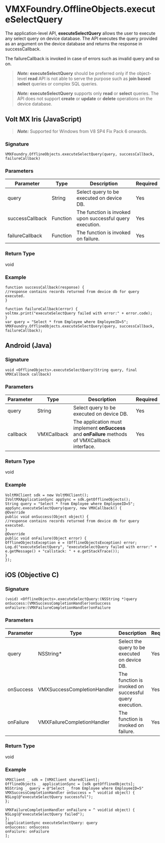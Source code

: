 
# VMXFoundry.OfflineObjects.executeSelectQuery

The application-level API, **executeSelectQuery** allows the user to execute any select query on device database. The API executes the query provided as an argument on the device database and returns the response in successCallback.

The failureCallback is invoked in case of errors such as invalid query and so on.

> **_Note:_** **executeSelectQuery** should be preferred only if the object-level **read** API is not able to serve the purpose such as **join based select** queries or complex SQL queries.

> **_Note:_** **executeSelectQuery** supports only **read** or **select** queries. The API does not support **create** or **update** or **delete** operations on the device database.

## Volt MX Iris (JavaScript)

> **_Note:_** Supported for Windows from V8 SP4 Fix Pack 6 onwards.


### Signature

```
VMXFoundry.OfflineObjects.executeSelectQuery(query, successCallback, failureCallback)
```

### Parameters

| Parameter       | Type     | Description                                              | Required |
| --------------- | -------- | -------------------------------------------------------- | -------- |
| query           | String   | Select query to be executed on device DB.                | Yes      |
| successCallback | Function | The function is invoked upon successful query execution. | Yes      |
| failureCallback | Function | The function is invoked on failure.                      | Yes      |

### Return Type

void

### Example

```
function successCallback(response) {
//response contains records returned from device db for query executed.
}

function failureCallback(error) {
voltmx.print("executeSelectQuery failed with error:" + error.code);
}
var query = "Select * from Employee where EmployeeID=5";
VMXFoundry.OfflineObjects.executeSelectQuery(query, successCallback, failureCallback);
```

## Android (Java)

### Signature

```
void <OfflineObjects>.executeSelectQuery(String query, final VMXCallback callback)
```

### Parameters

| Parameter | Type        | Description                                                                                      | Required |
| --------- | ----------- | ------------------------------------------------------------------------------------------------ | -------- |
| query     | String      | Select query to be executed on device DB.                                                        | Yes      |
| callback  | VMXCallback | The application must implement **onSuccess** and **onFailure** methods of VMXCallback interface. | Yes      |

### Return Type

void

### Example

```
VoltMXClient sdk = new VoltMXClient();
IVoltMXApplicationSync appSync = sdk.getOfflineObjects();
String query = "Select * from Employee where EmployeeID=5";
appSync.executeSelectQuery(query, new VMXCallback() {
@Override
public void onSuccess(Object object) {
//response contains records returned from device db for query executed.
}
@Override
public void onFailure(Object error) {
OfflineObjectsException e = (OfflineObjectsException) error;
Log.d("executeSelectQuery", "executeSelectQuery failed with error:" + e.getMessage() + "callstack: " + e.getStackTrace());
}
});
```

## iOS (Objective C)

### Signature

```
(void) <OfflineObjects>.executeSelectQuery:(NSString *)query
onSuccess:(VMXSuccessCompletionHandler)onSuccess
onFailure:(VMXFailureCompletionHandler)onFailure
```

### Parameters

| Parameter | Type                        | Description                                            | Required |
| --------- | --------------------------- | ------------------------------------------------------ | -------- |
| query     | NSString*                  | Select the query to be executed on device DB.          | Yes      |
| onSuccess | VMXSuccessCompletionHandler | The function is invoked on successful query execution. | Yes      |
| onFailure | VMXFailureCompletionHandler | The function is invoked on failure.                    | Yes      |

### Return Type

void

### Example

```
VMXClient _ sdk = [VMXClient sharedClient];
OfflineObjects _ applicationSync = [sdk getOfflineObjects];
NSString _ query = @"Select _ from Employee where EmployeeID=5"
VMXSuccessCompletionHandler onSuccess = ^ void(id object) {
NSLog(@"executeSelectQuery successful");
};

VMXFailureCompletionHandler onFailure = ^ void(id object) {
NSLog(@"executeSelectQuery failed");
};
[applicationSync executeSelectQuery: query
onSuccess: onSuccess
onFailure: onFailure
];
```
